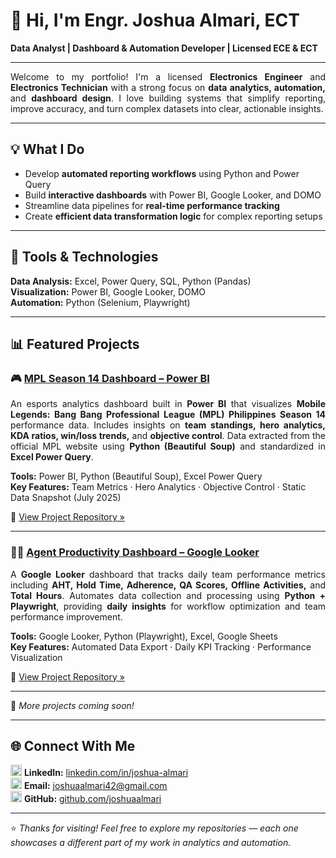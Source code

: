 # 👋 Hi, I'm Engr. Joshua Almari, ECT  
**Data Analyst | Dashboard & Automation Developer | Licensed ECE & ECT**

---

<p align="justify">
Welcome to my portfolio! I'm a licensed <b>Electronics Engineer</b> and <b>Electronics Technician</b> with a strong focus on <b>data analytics, automation,</b> and <b>dashboard design</b>. I love building systems that simplify reporting, improve accuracy, and turn complex datasets into clear, actionable insights.
</p>

---

## 💡 What I Do
- Develop **automated reporting workflows** using Python and Power Query  
- Build **interactive dashboards** with Power BI, Google Looker, and DOMO  
- Streamline data pipelines for **real-time performance tracking**  
- Create **efficient data transformation logic** for complex reporting setups  

---

## 🧰 Tools & Technologies
**Data Analysis:** Excel, Power Query, SQL, Python (Pandas)  
**Visualization:** Power BI, Google Looker, DOMO  
**Automation:** Python (Selenium, Playwright)  

---

## 📊 Featured Projects

### 🎮 [MPL Season 14 Dashboard – Power BI](https://github.com/joshuaalmari/mpl-season14-powerbi-dashboard)
<p align="justify">
An esports analytics dashboard built in <b>Power BI</b> that visualizes <b>Mobile Legends: Bang Bang Professional League (MPL) Philippines Season 14</b> performance data. Includes insights on <b>team standings, hero analytics, KDA ratios, win/loss trends,</b> and <b>objective control</b>. Data extracted from the official MPL website using <b>Python (Beautiful Soup)</b> and standardized in <b>Excel Power Query</b>.
</p>

**Tools:** Power BI, Python (Beautiful Soup), Excel Power Query  
**Key Features:** Team Metrics · Hero Analytics · Objective Control · Static Data Snapshot (July 2025)  

🔗 [View Project Repository »](https://github.com/joshuaalmari/mpl-season14-powerbi-dashboard)

---

### 🧑‍💻 [Agent Productivity Dashboard – Google Looker](https://github.com/joshuaalmari/agent-productivity-looker-dashboard)
<p align="justify">
A <b>Google Looker</b> dashboard that tracks daily team performance metrics including <b>AHT, Hold Time, Adherence, QA Scores, Offline Activities,</b> and <b>Total Hours</b>. Automates data collection and processing using <b>Python + Playwright</b>, providing <b>daily insights</b> for workflow optimization and team performance improvement.
</p>

**Tools:** Google Looker, Python (Playwright), Excel, Google Sheets  
**Key Features:** Automated Data Export · Daily KPI Tracking · Performance Visualization  

🔗 [View Project Repository »](https://github.com/joshuaalmari/agent-productivity-looker-dashboard)

---

🧩 *More projects coming soon!*  

---

## 🌐 Connect With Me

<p align="left">
  <img src="https://cdn.jsdelivr.net/gh/devicons/devicon/icons/linkedin/linkedin-original.svg" width="18" height="18"/> 
  <b>LinkedIn:</b> <a href="https://www.linkedin.com/in/joshua-almari-675731313/" target="_blank">linkedin.com/in/joshua-almari</a>  
  <br>
  <img src="https://cdn-icons-png.flaticon.com/512/732/732200.png" width="18" height="18"/> 
  <b>Email:</b> <a href="mailto:joshuaalmari42@gmail.com">joshuaalmari42@gmail.com</a>  
  <br>
  <img src="https://cdn.jsdelivr.net/gh/devicons/devicon/icons/github/github-original.svg" width="18" height="18"/> 
  <b>GitHub:</b> <a href="https://github.com/joshuaalmari" target="_blank">github.com/joshuaalmari</a>
</p>

---

⭐ *Thanks for visiting! Feel free to explore my repositories — each one showcases a different part of my work in analytics and automation.*
